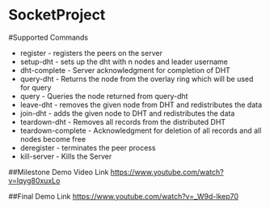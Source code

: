 # SocketProject
#Supported Commands
* register - registers the peers on the server
* setup-dht - sets up the dht with n nodes and leader username
* dht-complete - Server acknowledgment for completion of DHT
* query-dht - Returns the node from the overlay ring which will be used for query
* query - Queries the node returned from query-dht
* leave-dht - removes the given node from DHT and redistributes the data
* join-dht - adds the given node to DHT and redistributes the data
* teardown-dht - Removes all records from the distributed DHT
* teardown-complete - Acknowledgment for deletion of all records and all nodes become free
* deregister - terminates the peer process
* kill-server - Kills the Server

##Milestone Demo Video Link
https://www.youtube.com/watch?v=lqyg80xuxLo

##Final Demo Link
https://www.youtube.com/watch?v=_W9d-lkep70


